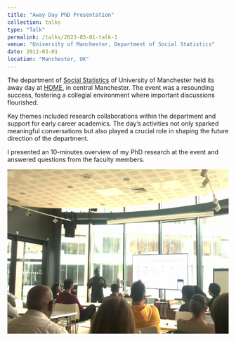 ```yaml
---
title: "Away Day PhD Presentation"
collection: talks
type: "Talk"
permalink: /talks/2023-03-01-talk-1
venue: "University of Manchester, Department of Social Statistics"
date: 2012-03-01
location: "Manchester, UK"
---
```


The department of [Social Statistics](https://www.socialsciences.manchester.ac.uk/social-statistics/) of University of Manchester held its away day at [HOME](https://homemcr.org/), in central Manchester. The event was a resounding success, fostering a collegial environment where important discussions flourished. 

Key themes included research collaborations within the department and support for early career academics. The day’s activities not only sparked meaningful conversations but also played a crucial role in shaping the future direction of the department.

I presented an 10-minutes overview of my PhD research at the event and answered questions from the faculty members.

<img title="Away Day PhD Presentation" alt="Away Day PhD Presentation" src="/images/Away-Day-Presentation.jpeg">